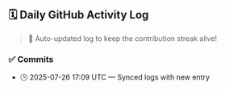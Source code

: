 ## 🗓️ Daily GitHub Activity Log

> 🤖 Auto-updated log to keep the contribution streak alive!

### ✅ Commits

- 🕒 2025-07-26 17:09 UTC — Synced logs with new entry

